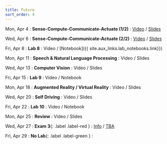 ```yaml
---
title: Future
sort_order: 4
---
```


Mon, Apr 4
: **Sense-Compute-Communicate-Actuate (1/2)**
  : [Video](https://courses.grainger.illinois.edu/ece101/sp2022/lectures/ECE101-S22-LECTURE-19.mp4) / [Slides](https://www.dropbox.com/s/gz36m5r31tnbw9s/101-019-sensing1.pdf?dl=0)

Wed, Apr 6
: **Sense-Compute-Communicate-Actuate (2/2)**
  : [Video](https://courses.grainger.illinois.edu/ece101/sp2022/lectures/ECE101-S22-LECTURE-20.mp4) / [Slides](https://www.dropbox.com/s/z6arxdqk8ejvi7o/101-020-sensing2.pdf?dl=0)

Fri, Apr 8
: **Lab 8**
  : Video / [Notebook]({{ site.aux_links.lab_notebooks.link}})

Mon, Apr 11
: **Speech & Natural Language Processing**
  : Video / Slides

Wed, Apr 13
: **Computer Vision**
  : Video / Slides

Fri, Apr 15
: **Lab 9**
  : Video / Notebook

Mon, Apr 18
: **Augmented Reality / Virtual Reality**
  : Video / Slides

Wed, Apr 20
: **Self Driving**
  : Video / Slides

Fri, Apr 22
: **Lab 10**
  : Video / Notebook

Mon, Apr 25
: **Review**
  : Video / Slides

Wed, Apr 27
: **Exam 3**{: .label .label-red }
  : [Info](#exam-3) / [TBA](#TODO)

Fri, Apr 29
: **No Lab**{: .label .label-green }
  : 
